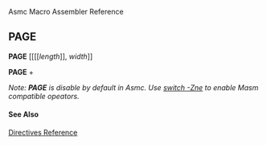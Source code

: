 Asmc Macro Assembler Reference

## PAGE

**PAGE** [[[[_length_]], _width_]]

**PAGE** +

_Note: **PAGE** is disable by default in Asmc. Use [switch -Zne](../command/option-zne.md) to enable Masm compatible opeators._

#### See Also

[Directives Reference](readme.md)
